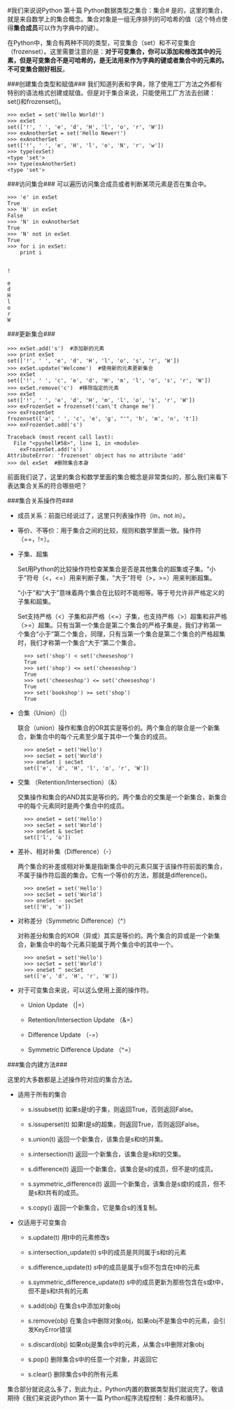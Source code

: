 #我们来说说Python 第十篇 Python数据类型之集合：集合#
是的，这里的集合，就是来自数学上的集合概念。集合对象是一组无序排列的可哈希的值（这个特点使得**集合成员**可以作为字典中的键）。

在Python中，集合有两种不同的类型，可变集合（set）和不可变集合（frozenset）。这里需要注意的是：**对于可变集合，你可以添加和修改其中的元素，但是可变集合不是可哈希的，是无法用来作为字典的键或者集合中的元素的。不可变集合刚好相反**。

###创建集合类型和赋值###
我们知道列表和字典，除了使用工厂方法之外都有特别的语法格式创建或赋值。但是对于集合来说，只能使用工厂方法去创建：set()和frozenset()。

	>>> exSet = set('Hello World!')
	>>> exSet
	set(['!', ' ', 'e', 'd', 'H', 'l', 'o', 'r', 'W'])
	>>> exAnotherSet = set('Hello Newer!')
	>>> exAnotherSet
	set(['!', ' ', 'e', 'H', 'l', 'o', 'N', 'r', 'w'])
	>>> type(exSet)
	<type 'set'>
	>>> type(exAnotherSet)
	<type 'set'>

###访问集合###
可以遍历访问集合成员或者判断某项元素是否在集合中。

	>>> 'e' in exSet
	True
	>>> 'N' in exSet
	False
	>>> 'N' in exAnotherSet
	True
	>>> 'N' not in exSet
	True
	>>> for i in exSet:
		print i
	
		
	!
	 
	e
	d
	H
	l
	o
	r
	W

###更新集合###

	>>> exSet.add('s')  #添加新的元素
	>>> print exSet
	set(['!', ' ', 'e', 'd', 'H', 'l', 'o', 's', 'r', 'W'])
	>>> exSet.update('Welcome')  #使用新的元素更新集合
	>>> exSet
	set(['!', ' ', 'c', 'e', 'd', 'H', 'm', 'l', 'o', 's', 'r', 'W'])
	>>> exSet.remove('c')  #移除指定的元素
	>>> exSet
	set(['!', ' ', 'e', 'd', 'H', 'm', 'l', 'o', 's', 'r', 'W'])
	>>> exFrozenSet = frozenset('can\'t change me')
	>>> exFrozenSet
	frozenset(['a', ' ', 'c', 'e', 'g', "'", 'h', 'm', 'n', 't'])
	>>> exFrozenSet.add('s') 
	
	Traceback (most recent call last):
	  File "<pyshell#58>", line 1, in <module>
	    exFrozenSet.add('s')
	AttributeError: 'frozenset' object has no attribute 'add'
	>>> del exSet  #删除集合本身

前面我们说了，这里的集合和数学里面的集合概念是非常类似的，那么我们来看下表达集合关系的符合哪些吧？

###集合关系操作符###

- 成员关系：前面已经说过了，这里只列表操作符（in，not  in）。

- 等价、不等价：用于集合之间的比较，规则和数学里面一致。操作符（==，!=）。

- 子集、超集
	
	Set用Python的比较操作符检查某集合是否是其他集合的超集或子集。“小于”符号（<，<=）用来判断子集，"大于"符号（>，>=）用来判断超集。

	“小于”和“大于”意味着两个集合在比较时不能相等。等于号允许非严格定义的子集和超集。

	Set支持严格（<）子集和非严格（<=）子集，也支持严格（>）超集和非严格（>=）超集。只有当第一个集合是第二个集合的严格子集是，我们才称第一个集合“小于”第二个集合，同理，只有当第一个集合是第二个集合的严格超集时，我们才称第一个集合“大于”第二个集合。


		>>> set('shop') < set('cheeseshop')
		True
		>>> set('shop') <= set('cheeseshop')
		True
		>>> set('cheeseshop') <= set('cheeseshop')
		True
		>>> set('bookshop') >= set('shop')
		True

- 合集（Union）（|）

	联合（union）操作和集合的OR其实是等价的。两个集合的联合是一个新集合，新集合中的每个元素至少属于其中一个集合的成员。

		>>> oneSet = set('Hello')
		>>> secSet = set('World')
		>>> oneSet | secSet
		set(['e', 'd', 'H', 'l', 'o', 'r', 'W'])

- 交集 （Retention/Intersection）（&）

	交集操作和集合的AND其实是等价的。两个集合的交集是一个新集合，新集合中的每个元素同时是两个集合中的成员。

		>>> oneSet = set('Hello')
		>>> secSet = set('World')
		>>> oneSet & secSet
		set(['l', 'o'])

- 差补、相对补集（Difference）（-）

	两个集合的补差或相对补集是指新集合中的元素只属于该操作符前面的集合，不属于操作符后面的集合。它有一个等价的方法，那就是difference()。

		>>> oneSet = set('Hello')
		>>> secSet = set('World')
		>>> oneSet - secSet
		set(['H', 'e'])

- 对称差分（Symmetric Difference）（^）

	对称差分和集合的XOR（异或）其实是等价的。两个集合的异或是一个新集合，新集合中的每个元素只能属于两个集合中的其中一个。

		>>> oneSet = set('Hello')
		>>> secSet = set('World')
		>>> oneSet ^ secSet
		set(['e', 'd', 'H', 'r', 'W'])

- 对于可变集合来说，可以这么使用上面的操作符。

	- Union Update （|=）

	- Retention/Intersection Update （&=）

	- Difference Update （-=）

	- Symmetric Difference Update  （^=）

###集合内建方法###

这里的大多数都是上述操作符对应的集合方法。

- 适用于所有的集合

	- s.issubset(t)  如果s是t的子集，则返回True，否则返回False。

	- s.issuperset(t) 如果t是s的超集，则返回True，否则返回False。

	- s.union(t) 返回一个新集合，该集合是s和t的并集。

	- s.intersection(t) 返回一个新集合，该集合是s和t的交集。

	- s.difference(t) 返回一个新集合，该集合是s的成员，但不是t的成员。

	- s.symmetric_difference(t) 返回一个新集合，该集合是s或t的成员，但不是s和t共有的成员。

	- s.copy() 返回一个新集合，它是集合s的浅复制。

- 仅适用于可变集合

	- s.update(t)  用t中的元素修改s

	- s.intersection_update(t) s中的成员是共同属于s和t的元素

	- s.difference_update(t) s中的成员是属于s但不包含在t中的元素

	- s.symmetric_difference_update(t) s中的成员更新为那些包含在s或t中，但不是s和t共有的元素

	- s.add(obj)  在集合s中添加对象obj

	- s.remove(obj) 在集合s中删除对象obj，如果obj不是集合中的元素，会引发KeyError错误

	- s.discard(obj) 如果obj是集合s中的元素，从集合s中删除对象obj

	- s.pop() 删除集合s中的任意一个对象，并返回它

	- s.clear() 删除集合s中的所有元素

集合部分就说这么多了，到此为止，Python内置的数据类型我们就说完了。敬请期待《我们来说说Python 第十一篇 Python程序流程控制：条件和循环》。